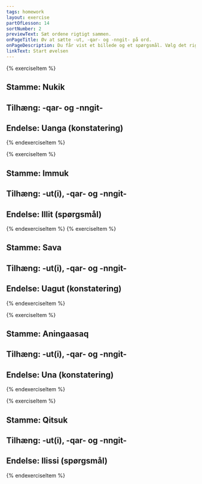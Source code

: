 ```yaml
---
tags: homework
layout: exercise
partOfLesson: 14
sortNumber: 2
previewText: Sæt ordene rigtigt sammen.
onPageTitle: Øv at sætte -ut, -qar- og -nngit- på ord.
onPageDescription: Du får vist et billede og et spørgsmål. Vælg det rigtige svar og fuldfør svaret. Brug det nægtende tilhæng (-nngit-) hvis svaret er nej.
linkText: Start øvelsen
---
```


{% exerciseItem %}

## Stamme: Nukik
## Tilhæng: -qar- og -nngit-
## Endelse: Uanga (konstatering)

<single-input data-label="Skriv ordet rigtigt sammen" data-validation="nukeqanngilanga"></single-input>

<single-input data-label="Nutseruk"></single-input>

<feedback-message data-content="Nukeqanngilanga betyder: Jeg har ikke kræfter (/muskler)"></feedback-message>
{% endexerciseItem %}

{% exerciseItem %}

## Stamme: Immuk
## Tilhæng: -ut(i), -qar- og -nngit-
## Endelse: Illit (spørgsmål)

<single-input data-label="Skriv ordet rigtigt sammen" data-validation="immuuteqanngilatit"></single-input>

<single-input data-label="Nutseruk"></single-input>

<feedback-message data-content="Immuuteqanngilatit? betyder: Har du ikke mælk (fx til kaffen)?"></feedback-message>
{% endexerciseItem %}
{% exerciseItem %}

## Stamme: Sava
## Tilhæng: -ut(i), -qar- og -nngit-
## Endelse: Uagut (konstatering)

<single-input data-label="Skriv ordet rigtigt sammen" data-validation="savaateqanngilagut"></single-input>

<single-input data-label="Nutseruk"></single-input>

<feedback-message data-content="Savaateqanngilagut betyder: Vi har får - Hvor blev U i -ut af? Husk lydreglen der siger at alle vokaler efter A bliver til A"></feedback-message>
{% endexerciseItem %}

{% exerciseItem %}

## Stamme: Aningaasaq
## Tilhæng: -ut(i), -qar- og -nngit-
## Endelse: Una (konstatering)

<single-input data-label="Skriv ordet rigtigt sammen" data-validation="aningaasaateqanngilaq"></single-input>

<single-input data-label="Nutseruk"></single-input>

<feedback-message data-content="Aningaasaateqanngilaq betyder: Han har ikke penge"></feedback-message>
{% endexerciseItem %}

{% exerciseItem %}

## Stamme: Qitsuk
## Tilhæng: -ut(i), -qar- og -nngit-
## Endelse: Ilissi (spørgsmål)

<single-input data-label="Skriv ordet rigtigt sammen" data-validation="qitsuuteqanngilasi"></single-input>

<single-input data-label="Nutseruk"></single-input>

<feedback-message data-content="Qitsuuteqanngilasi? betyder: Har I ikke katte?"></feedback-message>
{% endexerciseItem %}